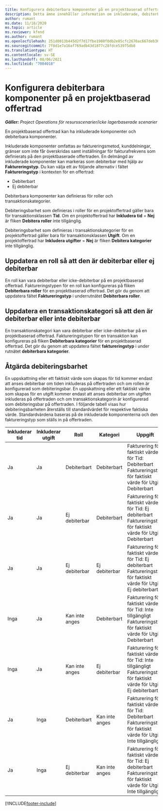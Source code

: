 ```yaml
---
title: Konfigurera debiterbara komponenter på en projektbaserad offertrad
description: Detta ämne innehåller information om inkluderade, debiterbara och icke-debiterbara komponenter på projektbaserade offertrader.
author: rumant
ms.date: 11/18/2020
ms.topic: article
ms.reviewer: kfend
ms.author: rumant
ms.openlocfilehash: 251d0013b445d2f7d17fbe1908f0db2e05cfc2670ac667deb363c98f608a2aef
ms.sourcegitcommit: 7f8d1e7a16af769adb43d1877c28fdce53975db8
ms.translationtype: HT
ms.contentlocale: sv-SE
ms.lasthandoff: 08/06/2021
ms.locfileid: "7004018"
---
```

# <a name="configure-the-chargeable-components-of-a-project-based-quote-line"></a>Konfigurera debiterbara komponenter på en projektbaserad offertrad

_**Gäller:** Project Operations för resursscenarier/icke lagerbaserade scenarier_

En projektbaserad offertrad kan ha inkluderade komponenter och debiterbara komponenter.

Inkluderade komponenter omfattas av faktureringsmetod, kunddelningar, gränser som inte får överskridas samt inställningar för fakturafrekvens som definierats på den projektbaserade offertraden.
En delmängd av inkluderade komponenter kan markeras som debiterbar med hjälp av **Faktureringstyp**. Du kan välja ett av följande alternativ i fältet **Faktureringstyp** i kontexten för en offertrad:

   - Debiterbart
   - Ej debiterbar

Debiterbara komponenter kan definieras för roller och transaktionskategorier.

Debiteringsbarhet som definieras i roller för en projektoffertrad gäller bara för transaktionsklassen **Tid**. Om en projektoffertrad har **Inkludera tid** = **Nej** är fliken **Debitera roller** inte tillgänglig.

Debiteringsbarhet som definieras i transaktionskategorier för en projektoffertrad gäller bara för transaktionsklassen **Utgift**. Om en projektoffertrad har **Inkludera utgifter** = **Nej** är fliken **Debitera kategorier** inte tillgänglig.

## <a name="update-a-role-to-be-chargeable-or-non-chargeable"></a>Uppdatera en roll så att den är debiterbar eller ej debiterbar
En roll kan vara debiterbar eller icke-debiterbar på en projektbaserad offertrad. Faktureringstypen för en roll kan konfigureras på fliken **Debiterbara roller** för en projektbaserad offertrad. Det gör du genom att uppdatera fältet **Faktureringstyp** i underrutnätet **Debiterbara roller**. 

## <a name="update-a-transaction-category-to-be-chargeable-or-non-chargeable"></a>Uppdatera en transaktionskategori så att den är debiterbar eller inte debiterbar
En transaktionskategori kan vara debiterbar eller icke-debiterbar på en projektbaserad offertrad. Faktureringstypen för en transaktion kan konfigureras på fliken **Debiterbara kategorier** för en projektbaserad offertrad. Det gör du genom att uppdatera fältet **faktureringstyp** i under rutnätet **debiterbara kategorier**. 

## <a name="resolve-chargeability"></a>Åtgärda debiteringsbarhet

En uppskattning eller ett faktiskt värde som skapas för tid kommer endast att anses debiterbar om tiden inkluderas på offertraden och om rollen är konfigurerad som debiteringsbar.
En uppskattning eller ett faktiskt värde som skapas för en utgift kommer endast att anses debiterbar om utgiften inkluderas på offertraden och om transaktionskategorin är konfigurerad som debiteringsbar på offertraden. I följande tabell visas hur debiteringsbarheten återställs till standardvärdet för respektive faktiska värde. Standardvärdena baseras på de inkluderade komponenterna och den faktureringstyp som ställs in på offertraden.

| Inkluderar tid | Inkluderar utgift | Roll | Kategori | Uppgift |
| --- | --- | --- | --- | --- |
| Ja | Ja | Debiterbart | Debiterbart | Fakturering för faktiskt värde för Tid: Debiterbart </br>Faktureringstyp för faktiskt värde för Utgift: Debiterbart |
| Ja | Ja | Ej debiterbar | Debiterbart | Fakturering för faktiskt värde för Tid: Ej debiterbart </br>Faktureringstyp för faktiskt värde för Utgift: Debiterbart |
| Ja | Ja | Ej debiterbar | Ej debiterbar | Fakturering för faktiskt värde för Tid: Ej debiterbart </br>Faktureringstyp för faktiskt värde för Utgift: Ej debiterbart |
| Inga | Ja | Kan inte anges | Debiterbart | Fakturering för faktiskt värde för Tid: Inte tillgängligt </br>Faktureringstyp för faktiskt värde för Utgift: Debiterbart |
| Inga | Ja | Kan inte anges | Ej debiterbar | Fakturering för faktiskt värde för Tid: Inte tillgängligt </br>Faktureringstyp för faktiskt värde för Utgift: Ej debiterbart |
| Ja | Inga | Debiterbart | Kan inte anges | Fakturering för faktiskt värde för Tid: Debiterbart </br>Faktureringstyp för faktiskt värde för Utgift: Inte tillgängligt |
| Ja | Inga | Ej debiterbar | Kan inte anges | Fakturering för faktiskt värde för Tid: Ej debiterbart </br> Faktureringstyp för faktiskt värde för Utgift: Inte tillgängligt |


[!INCLUDE[footer-include](../includes/footer-banner.md)]